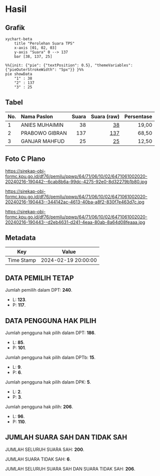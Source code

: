 # Hasil

## Grafik

```mermaid
xychart-beta
    title "Perolehan Suara TPS"
    x-axis [01, 02, 03]
    y-axis "Suara" 0 --> 137
    bar [38, 137, 25]
```

```mermaid
%%{init: {"pie": {"textPosition": 0.5}, "themeVariables": {"pieOuterStrokeWidth": "5px"}} }%%
pie showData
    "1" : 38
    "2" : 137
    "3" : 25
```

## Tabel

| No. | Nama Paslon    | Suara | Suara (raw) | Persentase |
|:--- |:-------------- | -----:| -----------:| ----------:|
| 1   | ANIES MUHAIMIN | 38    | [38][p-1]   | 19,00      |
| 2   | PRABOWO GIBRAN | 137   | [137][p-2]  | 68,50      |
| 3   | GANJAR MAHFUD  | 25    | [25][p-3]   | 12,50      |


[p-1]: https://github.com/gigit-pemilu/pemilu-2024-64-kalimantan-timur/blob/main/pilpres/hitung-suara/sub/64-kalimantan-timur/sub/71-kota-balikpapan/sub/06-balikpapan-kota/sub/1002-telaga-sari/sub/020-tps/sub/paslon-1.txt
[p-2]: https://github.com/gigit-pemilu/pemilu-2024-64-kalimantan-timur/blob/main/pilpres/hitung-suara/sub/64-kalimantan-timur/sub/71-kota-balikpapan/sub/06-balikpapan-kota/sub/1002-telaga-sari/sub/020-tps/sub/paslon-2.txt
[p-3]: https://github.com/gigit-pemilu/pemilu-2024-64-kalimantan-timur/blob/main/pilpres/hitung-suara/sub/64-kalimantan-timur/sub/71-kota-balikpapan/sub/06-balikpapan-kota/sub/1002-telaga-sari/sub/020-tps/sub/paslon-3.txt

## Foto C Plano

https://sirekap-obj-formc.kpu.go.id/df76/pemilu/ppwp/64/71/06/10/02/6471061002020-20240216-190442--6cab8b6a-99dc-4275-92e0-8d32279b1b80.jpg

https://sirekap-obj-formc.kpu.go.id/df76/pemilu/ppwp/64/71/06/10/02/6471061002020-20240216-190443--344142ac-4613-40ba-a8f2-830f7e463d7c.jpg

https://sirekap-obj-formc.kpu.go.id/df76/pemilu/ppwp/64/71/06/10/02/6471061002020-20240216-190443--d2eb4631-d241-4eaa-80ab-8a64d08feaaa.jpg


## Metadata

| Key        | Value               |
| ---------- | ------------------- |
| Time Stamp | 2024-02-19 20:00:00 |


## DATA PEMILIH TETAP

Jumlah pemilih dalam DPT: **240**.
 * L: **123**.
 * P: **117**.

## DATA PENGGUNA HAK PILIH

Jumlah pengguna hak pilih dalam DPT: **186**.
 * L: **85**.
 * P: **101**.

Jumlah pengguna hak pilih dalam DPTb: **15**.
 * L: **9**.
 * P: **6**.

Jumlah pengguna hak pilih dalam DPK: **5**.
 * L: **2**.
 * P: **3**.

Jumlah pengguna hak pilih: **206**.
 * L: **96**.
 * P: **110**.

## JUMLAH SUARA SAH DAN TIDAK SAH

JUMLAH SELURUH SUARA SAH: **200**.

JUMLAH SUARA TIDAK SAH: **6**.

JUMLAH SELURUH SUARA SAH DAN SUARA TIDAK SAH: **206**.


